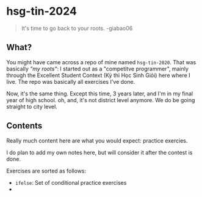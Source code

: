 # hsg-tin-2024

> It's time to go back to your roots. -giabao06

## What?

You might have came across a repo of mine named `hsg-tin-2020`. That was basically *"my roots"*: I started out as a "competitve programmer", mainly through the Excellent Student Context (Kỳ thi Học Sinh Giỏi) here where I live. The repo was basically all exercises I've done.

Now, it's the same thing. Except this time, 3 years later, and I'm in my final year of high school. oh, and, it's not district level anymore. We do be going straight to city level.

## Contents

Really much content here are what you would expect: practice exercies. 

I do plan to add my own notes here, but will consider it after the contest is done.

Exercises are sorted as follows:
- `ifelse`: Set of conditional practice exercises 
- 

